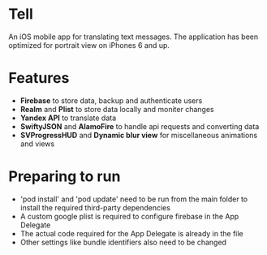 # Tell
An iOS mobile app for translating text messages. The application has been optimized for portrait view on iPhones 6 and up.

# Features
* **Firebase** to store data, backup and authenticate users
* **Realm** and **Plist** to store data locally and moniter changes
* **Yandex API** to translate data
* **SwiftyJSON** and **AlamoFire** to handle api requests and converting data
* **SVProgressHUD** and **Dynamic blur view** for miscellaneous animations and views

# Preparing to run
* 'pod install' and 'pod update' need to be run from the main folder to install the required third-party dependencies
* A custom google plist is required to configure firebase in the App Delegate
* The actual code required for the App Delegate is already in the file
* Other settings like bundle identifiers also need to be changed
